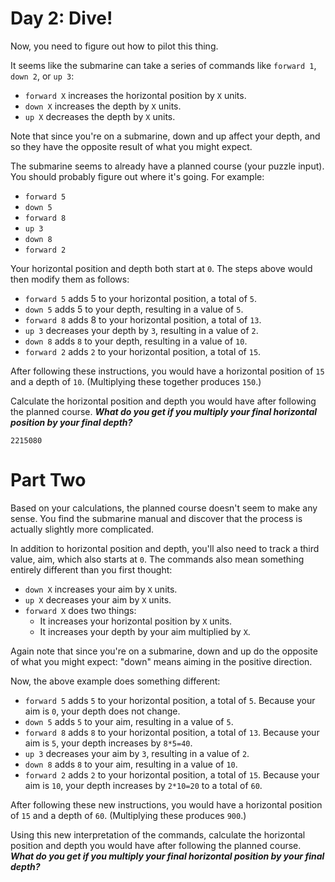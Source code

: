 # Day 2: Dive!
Now, you need to figure out how to pilot this thing.

It seems like the submarine can take a series of commands like `forward 1`, `down 2`, or `up 3`:

* `forward X` increases the horizontal position by `X` units.
* `down X` increases the depth by `X` units.
* `up X` decreases the depth by `X` units.

Note that since you're on a submarine, down and up affect your depth, and so they have the opposite result of what you
might expect.

The submarine seems to already have a planned course (your puzzle input). You should probably figure out where it's
going. For example:

* `forward 5`
* `down 5`
* `forward 8`
* `up 3`
* `down 8`
* `forward 2`

Your horizontal position and depth both start at `0`. The steps above would then modify them as follows:

* `forward 5` adds 5 to your horizontal position, a total of `5`.
* `down 5` adds 5 to your depth, resulting in a value of `5`.
* `forward 8` adds 8 to your horizontal position, a total of `13`.
* `up 3` decreases your depth by `3`, resulting in a value of `2`.
* `down 8` adds `8` to your depth, resulting in a value of `10`.
* `forward 2` adds `2` to your horizontal position, a total of `15`.

After following these instructions, you would have a horizontal position of `15` and a depth of `10`.
(Multiplying these together produces `150`.)

Calculate the horizontal position and depth you would have after following the planned course. _**What do you get if you
multiply your final horizontal position by your final depth?**_

`2215080`

# Part Two
Based on your calculations, the planned course doesn't seem to make any sense.
You find the submarine manual and discover that the process is actually slightly more complicated.

In addition to horizontal position and depth, you'll also need to track a third value, aim, which also starts at `0`.
The commands also mean something entirely different than you first thought:

* `down X` increases your aim by `X` units.
* `up X` decreases your aim by `X` units.
* `forward X` does two things:
  * It increases your horizontal position by `X` units.
  * It increases your depth by your aim multiplied by `X`.

Again note that since you're on a submarine, down and up do the opposite of what you might expect: "down" means aiming
in the positive direction.

Now, the above example does something different:

* `forward 5` adds `5` to your horizontal position, a total of `5`. Because your aim is `0`, your depth does not change.
* `down 5` adds `5` to your aim, resulting in a value of `5`.
* `forward 8` adds `8` to your horizontal position, a total of `13`. Because your aim is `5`, your depth increases by
`8*5=40`.
* `up 3` decreases your aim by `3`, resulting in a value of `2`.
* `down 8` adds `8` to your aim, resulting in a value of `10`.
* `forward 2` adds `2` to your horizontal position, a total of `15`. Because your aim is `10`, your depth increases by
`2*10=20` to a total of `60`.

After following these new instructions, you would have a horizontal position of `15` and a depth of `60`.
(Multiplying these produces `900`.)

Using this new interpretation of the commands, calculate the horizontal position and depth you would have after
following the planned course.
_**What do you get if you multiply your final horizontal position by your final depth?**_